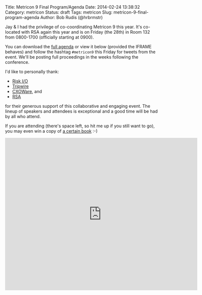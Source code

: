 Title: Metricon 9 Final Program/Agenda
Date: 2014-02-24 13:38:32
Category: metricon
Status: draft
Tags: metricon
Slug: metricon-9-final-program-agenda
Author: Bob Rudis (@hrbrmstr)

Jay & I had the privilege of co-coordinating Metricon 9 this year. It's co-located with RSA again this year and is on Friday (the 28th) in Room 132 from 0800-1700 (officially starting at 0900).

You can download the [full agenda](http://datadrivensecurity.info/blog/extra/metricon9-agenda.pdf) or view it below (provided the IFRAME behaves) and follow the hashtag `#metricon9` this Friday for tweets from the event. We'll be posting full proceedings in the weeks following the conference.

I'd like to personally thank:

- [Risk I/O]()
- [Tripwire]()
- [CXOWare](), and
- [RSA]()

for their generous support of this collaborative and engaging event. The lineup of speakers and attendees is exceptional and a good time will be had by all who attend.

If you are attending (there's space left, so hit me up if you still want to go), you may even win a copy of [a certain book](http://amzn.to/ddsec) :-)

<iframe src="http://docs.google.com/gview?url=http://datadrivensecurity.info/blog/extra/metricon9-agenda.pdf&embedded=true" style="width:630px; height:500px;" frameborder="0" seamless="seamless" ></iframe>
